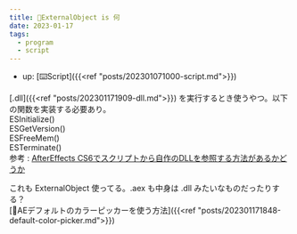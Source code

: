 ```yaml
---
title: 📝ExternalObject is 何
date: 2023-01-17
tags:
  - program
  - script
---
```


- up: [⌨️Script]({{<ref "posts/202301071000-script.md">}})

[.dll]({{<ref "posts/202301171909-dll.md">}}) を実行するとき使うやつ。以下の関数を実装する必要あり。  
ESInitialize()  
ESGetVersion()  
ESFreeMem()  
ESTerminate()  
参考 : [AfterEffects CS6でスクリプトから自作のDLLを参照する方法があるかどうか](https://teratail.com/questions/101556?link=qa_related_pc)  

これも ExternalObject 使ってる。.aex も中身は .dll みたいなものだったりする？  
[📝AEデフォルトのカラーピッカーを使う方法]({{<ref "posts/202301171848-default-color-picker.md">}})  